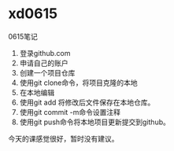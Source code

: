# xd0615

0615笔记
1. 登录github.com
2. 申请自己的账户
3. 创建一个项目仓库
4. 使用git clone命令，将项目克隆的本地
5. 在本地编辑
6. 使用git add 将修改后文件保存在本地仓库。
7. 使用git commit -m命令设置注释
8. 使用git push命令将本地项目更新提交到github。


今天的课感觉很好，暂时没有建议。
